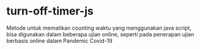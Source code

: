 # turn-off-timer-js
Metode untuk mematikan counting waktu yang menggunakan java script, bisa digunakan dalam beberapa ujian online, seperti pada penerapan ujian berbasis online dalam Pandemic Covid-19
